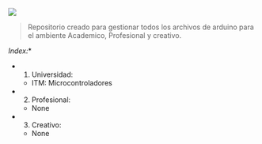 ![](https://upload.wikimedia.org/wikipedia/commons/4/42/Arduino_Uno_logo.png)

> Repositorio creado para gestionar todos los archivos de arduino para el ambiente Academico, Profesional y creativo.

*Index:**
                
+ 1. Universidad:

    + ITM: Microcontroladores
    
+ 2. Profesional:
    + None

+ 3. Creativo:
    + None
